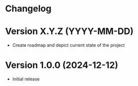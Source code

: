 # Changelog

# Version X.Y.Z (YYYY-MM-DD)

- Create roadmap and depict current state of the project


# Version 1.0.0 (2024-12-12)

- Initial release

